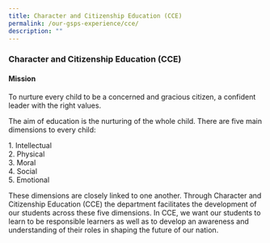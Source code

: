 ```yaml
---
title: Character and Citizenship Education (CCE)
permalink: /our-gsps-experience/cce/
description: ""
---
```

### **Character and Citizenship Education (CCE)**
#### **Mission**
To nurture every child to be a concerned and gracious citizen, a confident leader with the right values.

The aim of education is the nurturing of the whole child. There are five main dimensions to every child:

1\. Intellectual<br>
2\. Physical<br>
3\. Moral<br>
4\. Social<br>
5\. Emotional

These dimensions are closely linked to one another. Through Character and Citizenship Education (CCE) the department facilitates the development of our students across these five dimensions. In CCE, we want our students to learn to be responsible learners as well as to develop an awareness and understanding of their roles in shaping the future of our nation.